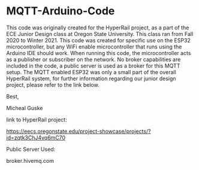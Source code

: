# MQTT-Arduino-Code

This code was originally created for the HyperRail project, as a part of the ECE Junior Design class at Oregon State University. This class ran from Fall 2020 to Winter 2021. This code was created for specific use on the ESP32 microcontroller, but any WiFi enable microcontroller that runs using the Arduino IDE should work. When running this code, the microcontroller acts as a publisher or subscriber on the network. No broker capabilities are included in the code, a public server is used as a broker for this MQTT setup. The MQTT enabled ESP32 was only a small part of the overall HyperRail system, for further information regarding our junior design project, please refer to the link below.

Best,

Micheal Guske

link to HyperRail project:

https://eecs.oregonstate.edu/project-showcase/projects/?id=zqtk3ChJ4vq6mC70

Public Server Used:

broker.hivemq.com
